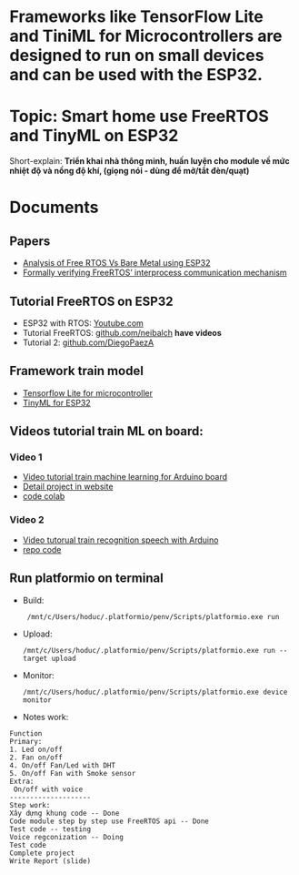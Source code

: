 # Frameworks like TensorFlow Lite and TiniML for Microcontrollers are designed to run on small devices and can be used with the ESP32.
# Topic: Smart home use FreeRTOS and TinyML on ESP32
Short-explain: **Triển khai nhà thông minh, huấn luyện cho module về mức nhiệt độ và nồng độ khí, (giọng nói - dùng để mở/tắt đèn/quạt)**

# Documents
## Papers
* [Analysis of Free RTOS Vs Bare Metal using ESP32](https://www.iosrjournals.org/iosr-jeee/Papers/Vol16-Issue2/Series-1/E1602013968.pdf)
* [Formally verifying FreeRTOS’ interprocess communication mechanism](https://www.amazon.science/publications/formally-verifying-freertos-interprocess-communication-mechanism)

## Tutorial FreeRTOS on ESP32
* ESP32 with RTOS: [Youtube.com](https://www.youtube.com/watch?v=LLp9T3rgea8)
* Tutorial FreeRTOS: [github.com/neibalch](https://github.com/neilbalch/ESP32-FreeRTOS-Tutorial) **have videos**
* Tutorial 2: [github.com/DiegoPaezA](https://github.com/DiegoPaezA/ESP32-freeRTOS?tab=readme-ov-file)

## Framework train model
* [Tensorflow Lite for microcontroller](https://github.com/eloquentarduino/EloquentTinyML.git)
* [TinyML for ESP32](https://github.com/HollowMan6/TinyML-ESP32.git)
## Videos tutorial train ML on board:
### Video 1
* [Video tutorial train machine learning for Arduino board](https://www.youtube.com/watch?v=BzzqYNYOcWc&list=RDCMUCclJCqMDAkyVGsm5oFOTXIQ&start_radio=1)
* [Detail project in website](https://www.digikey.com/en/maker/projects/intro-to-tinyml-part-1-training-a-model-for-arduino-in-tensorflow/8f1fc8c0b83d417ab521c48864d2a8ec)
* [code colab](https://gist.github.com/ShawnHymel/79237fe6aee5a3653c497d879f746c0c)
### Video 2
* [Video tutorual train recognition speech  with Arduino](https://www.youtube.com/watch?v=fRSVQ4Fkwjc)
* [repo code](https://github.com/ShawnHymel/ei-keyword-spotting)
## Run platformio on terminal
* Build: 
  ```
   /mnt/c/Users/hoduc/.platformio/penv/Scripts/platformio.exe run
  ```
* Upload:
  ```
  /mnt/c/Users/hoduc/.platformio/penv/Scripts/platformio.exe run --target upload
  ```
* Monitor:
  ```
  /mnt/c/Users/hoduc/.platformio/penv/Scripts/platformio.exe device monitor
  ```
* Notes work:
```
Function
Primary:
1. Led on/off
2. Fan on/off
4. On/off Fan/Led with DHT
5. On/off Fan with Smoke sensor
Extra:
 On/off with voice
--------------------
Step work:
Xây dựng khung code -- Done
Code module step by step use FreeRTOS api -- Done
Test code -- testing 
Voice regconization -- Doing
Test code
Complete project
Write Report (slide)
```
